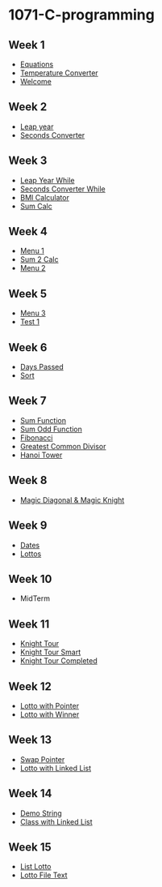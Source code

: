 # 1071-C-programming

## Week 1
* [Equations](https://github.com/GoldySlime/1071-C-programming/blob/master/w01/equations.cpp)
* [Temperature Converter](https://github.com/GoldySlime/1071-C-programming/blob/master/w01/tempconverter.cpp)
* [Welcome](https://github.com/GoldySlime/1071-C-programming/blob/master/w01/wellcome.cpp)

## Week 2
* [Leap year](https://github.com/GoldySlime/1071-C-programming/blob/master/w02/leap.cpp)
* [Seconds Converter](https://github.com/GoldySlime/1071-C-programming/blob/master/w02/seconds.cpp)

## Week 3
* [Leap Year While](https://github.com/GoldySlime/1071-C-programming/blob/master/w03/leapwhile.cpp)
* [Seconds Converter While](https://github.com/GoldySlime/1071-C-programming/blob/master/w03/secondswhile.cpp)
* [BMI Calculator](https://github.com/GoldySlime/1071-C-programming/blob/master/w03/BMI.cpp)
* [Sum Calc](https://github.com/GoldySlime/1071-C-programming/blob/master/w03/sum.cpp)

## Week 4
* [Menu 1](https://github.com/GoldySlime/1071-C-programming/blob/master/w04/menu.cpp)
* [Sum 2 Calc](https://github.com/GoldySlime/1071-C-programming/blob/master/w04/sum2.cpp)
* [Menu 2](https://github.com/GoldySlime/1071-C-programming/blob/master/w04/menu2.cpp)

## Week 5
* [Menu 3](https://github.com/GoldySlime/1071-C-programming/blob/master/w05/menu3.cpp)
* [Test 1](https://github.com/GoldySlime/1071-C-programming/blob/master/w05/test1.cpp)

## Week 6
* [Days Passed](https://github.com/GoldySlime/1071-C-programming/blob/master/w06/daysPassed.cpp)
* [Sort](https://github.com/GoldySlime/1071-C-programming/blob/master/w06/sort.cpp)

## Week 7
* [Sum Function](https://github.com/GoldySlime/1071-C-programming/blob/master/w07/sum.cpp)
* [Sum Odd Function](https://github.com/GoldySlime/1071-C-programming/blob/master/w07/sumodd.cpp)
* [Fibonacci](https://github.com/GoldySlime/1071-C-programming/blob/master/w07/fib.cpp)
* [Greatest Common Divisor](https://github.com/GoldySlime/1071-C-programming/blob/master/w07/gcd.cpp)
* [Hanoi Tower](https://github.com/GoldySlime/1071-C-programming/blob/master/w07/tower.cpp)

## Week 8
* [Magic Diagonal & Magic Knight](https://github.com/GoldySlime/1071-C-programming/blob/master/w08/magic.cpp)

## Week 9
* [Dates](https://github.com/GoldySlime/1071-C-programming/blob/master/w09/Dates.cpp)
* [Lottos](https://github.com/GoldySlime/1071-C-programming/blob/master/w09/Lottos.cpp)

## Week 10
* MidTerm

## Week 11
* [Knight Tour](https://github.com/GoldySlime/1071-C-programming/blob/master/w11/knighttour.cpp)
* [Knight Tour Smart](https://github.com/GoldySlime/1071-C-programming/blob/master/w11/knighttoursmart.cpp)
* [Knight Tour Completed](https://github.com/GoldySlime/1071-C-programming/blob/master/w11/knighttourcomp.cpp)

## Week 12
* [Lotto with Pointer](https://github.com/GoldySlime/1071-C-programming/blob/master/w12/lottopointer.cpp)
* [Lotto with Winner](https://github.com/GoldySlime/1071-C-programming/blob/master/w12/lottowinner.cpp)

## Week 13
* [Swap Pointer](https://github.com/GoldySlime/1071-C-programming/blob/master/w13/swap.cpp)
* [Lotto with Linked List](https://github.com/GoldySlime/1071-C-programming/blob/master/w13/lottolinkedlist.cpp)

## Week 14
* [Demo String](https://github.com/GoldySlime/1071-C-programming/blob/master/w14/str_demo.cpp)
* [Class with Linked List](https://github.com/GoldySlime/1071-C-programming/blob/master/w14/linkedlistclass.cpp)

## Week 15
* [List Lotto](https://github.com/GoldySlime/1071-C-programming/blob/master/w15/list_lotto.cpp)
* [Lotto File Text](https://github.com/GoldySlime/1071-C-programming/blob/master/w15/lotto_file.cpp)
<!--stackedit_data:
eyJoaXN0b3J5IjpbNDcwMzA1ODczLDIwNzUwNjU4NiwtNzc1OT
AzOTk1XX0=
-->
